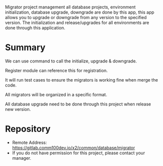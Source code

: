 Migrator project management all database projects, environment initialization, database upgrade, downgrade are done by this app, this app allows you to upgrade or downgrade from any version to the specified version. The initialization and release/upgrades for all environments are done through this application.

# Summary

We can use command to call the initialize, upgrade & downgrade. 

Register module can reference this for registration. 

It will run test cases to ensure the migrators is working fine when merge the code. 

All migrators will be organized in a specific format. 

All database upgrade need to be done through this project when release new version. 

# Repository

- Remote Address: https://gitlab.comm100dev.io/x2/common/database/migrator
- If you do not have permission for this project, please contact your manager.